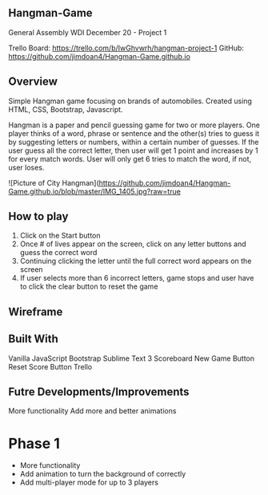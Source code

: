 ## Hangman-Game
General Assembly WDI December 20 - Project 1

Trello Board: https://trello.com/b/IwGhvwrh/hangman-project-1
GitHub: https://github.com/jimdoan4/Hangman-Game.github.io

## Overview
Simple Hangman game focusing on brands of automobiles. Created using HTML, CSS, Bootstrap, Javascript.

Hangman is a paper and pencil guessing game for two or more players. One player thinks of a word, phrase or sentence and the other(s) tries to guess it by suggesting letters or numbers, within a certain number of guesses. If the user guess all the correct letter, then user will get 1 point and increases by 1 for every match words. User will only get 6 tries to match the word, if not, user loses.

![Picture of City Hangman](https://github.com/jimdoan4/Hangman-Game.github.io/blob/master/IMG_1405.jpg?raw=true

## How to play
1. Click on the Start button
2. Once # of lives appear on the screen, click on any letter buttons and guess the correct word
3. Continuing clicking the letter until the full correct word appears on the screen
4. If user selects more than 6 incorrect letters, game stops and user have to click the clear button to reset the game

## Wireframe


## Built With
Vanilla JavaScript
Bootstrap
Sublime Text 3
Scoreboard
New Game Button
Reset Score Button
Trello

## Futre Developments/Improvements
More functionality
Add more and better animations

# Phase 1
- More functionality
- Add animation to turn the background of correctly 
- Add multi-player mode for up to 3 players

